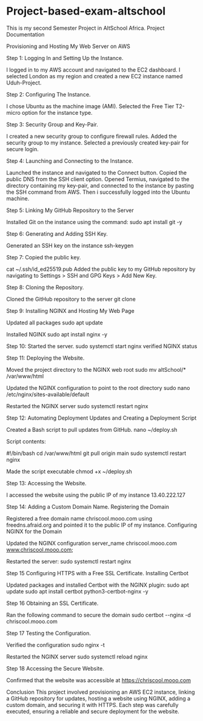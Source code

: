 # Project-based-exam-altschool
This is my second Semester Project in AltSchool Africa.
Project Documentation

Provisioning and Hosting My Web Server on AWS
 
Step 1:
Logging In and Setting Up the Instance.

I logged in to my AWS account and navigated to the EC2 dashboard.
I selected London as my region and created a new EC2 instance named Uduh-Project.

Step 2:
Configuring The Instance.

I chose Ubuntu as the machine image (AMI).
Selected the Free Tier T2-micro option for the instance type.

Step 3:
Security Group and Key-Pair.

I created a new security group to configure firewall rules.
Added the security group to my instance.
Selected a previously created key-pair for secure login.

Step 4:
Launching and Connecting to the Instance.

Launched the instance and navigated to the Connect button.
Copied the public DNS from the SSH client option.
Opened Termius, navigated to the directory containing my key-pair, and connected to the instance by pasting the SSH command from AWS.
Then i successfully logged into the Ubuntu machine.


Step 5:
Linking My GitHub Repository to the Server

Installed Git on the instance using the command:
 sudo apt install git -y

Step 6:
Generating and Adding SSH Key.

Generated an SSH key on the instance
 ssh-keygen

Step 7:
Copied the public key.

 cat ~/.ssh/id_ed25519.pub
Added the public key to my GitHub repository by navigating to Settings > SSH and GPG Keys > Add New Key.


Step 8:
Cloning the Repository.

Cloned the GitHub repository to the server
 git clone <Project-based-exam-altschool>


Step 9:
Installing NGINX and Hosting My Web Page

Updated all packages
sudo apt update

Installed NGINX
sudo apt install nginx -y

Step 10:
Started the server.
sudo systemctl start nginx
verified NGINX status

Step 11:
Deploying the Website.


Moved the project directory to the NGINX web root
sudo mv altSchool/* /var/www/html


Updated the NGINX configuration to point to the root directory
sudo nano /etc/nginx/sites-available/default


Restarted the NGINX server
 sudo systemctl restart nginx


Step 12:
Automating Deployment Updates and Creating a Deployment Script

Created a Bash script to pull updates from GitHub.
 nano ~/deploy.sh


Script contents:

 #!/bin/bash
cd /var/www/html
git pull origin main
sudo systemctl restart nginx


Made the script executable
 chmod +x ~/deploy.sh

Step 13:
Accessing the Website.

I accessed the website using the public IP of my instance 13.40.222.127

Step 14:
Adding a Custom Domain Name.
Registering the Domain

Registered a free domain name chriscool.mooo.com using freedns.afraid.org and pointed it to the public IP of my instance.
Configuring NGINX for the Domain

Updated the NGINX configuration
 server_name chriscool.mooo.com www.chriscool.mooo.com;

Restarted the server:
 sudo systemctl restart nginx


Step 15
Configuring HTTPS with a Free SSL Certificate.
Installing Certbot

Updated packages and installed Certbot with the NGINX plugin:
 sudo apt update
sudo apt install certbot python3-certbot-nginx -y

Step 16
Obtaining an SSL Certificate.

Ran the following command to secure the domain
 sudo certbot --nginx -d chriscool.mooo.com

Step 17
Testing the Configuration.

Verified the configuration
 sudo nginx -t

Restarted the NGINX server
 sudo systemctl reload nginx

Step 18
Accessing the Secure Website.

Confirmed that the website was accessible at https://chriscool.mooo.com



Conclusion
This project involved provisioning an AWS EC2 instance, linking a GitHub repository for updates, hosting a website using NGINX, adding a custom domain, and securing it with HTTPS. Each step was carefully executed, ensuring a reliable and secure deployment for the website.